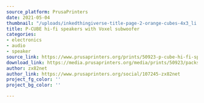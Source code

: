```yaml
---
source_platform: PrusaPrinters
date: 2021-05-04
thumbnail: "/uploads/inkedthingiverse-title-page-2-orange-cubes-4x3_li.jpg"
title: P-CUBE hi-fi speakers with Voxel subwoofer
categories:
- electronics
- audio
- speaker
source_link: https://www.prusaprinters.org/prints/50923-p-cube-hi-fi-speakers-with-voxel-subwoofer
download_link: https://media.prusaprinters.org/media/prints/50923/packs/105712_b841c08f-b007-4915-8e0d-0f29cbd8f1e1/p-cube-hi-fi-speakers-with-voxel-subwoofer-model_files.zip#_ga=2.165031103.1048019618.1620083506-1521836024.1614377370
author: zx82net
author_link: https://www.prusaprinters.org/social/107245-zx82net
project_fg_color: ''
project_bg_color: ''

---
```

